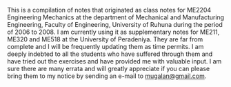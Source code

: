 This is a compilation of notes that originated as class notes for ME2204 Engineering Mechanics at the department 
of Mechanical and Manufacturing Engineering, Faculty of Engineering, University of Ruhuna during the period of 2006 to 2008.  I am currently  using it as supplementary notes for ME211, ME320 and ME518 at the 
University of Peradeniya. They are far from complete and I will be frequently 
updating them as time permits.
I am deeply indebted to all the students who have suffered through them and have tried out the exercises and have provided me with valuable input. I am sure there are many errata 
and will greatly appreciate if you can please bring them to my notice by sending an e-mail to mugalan@gmail.com.
